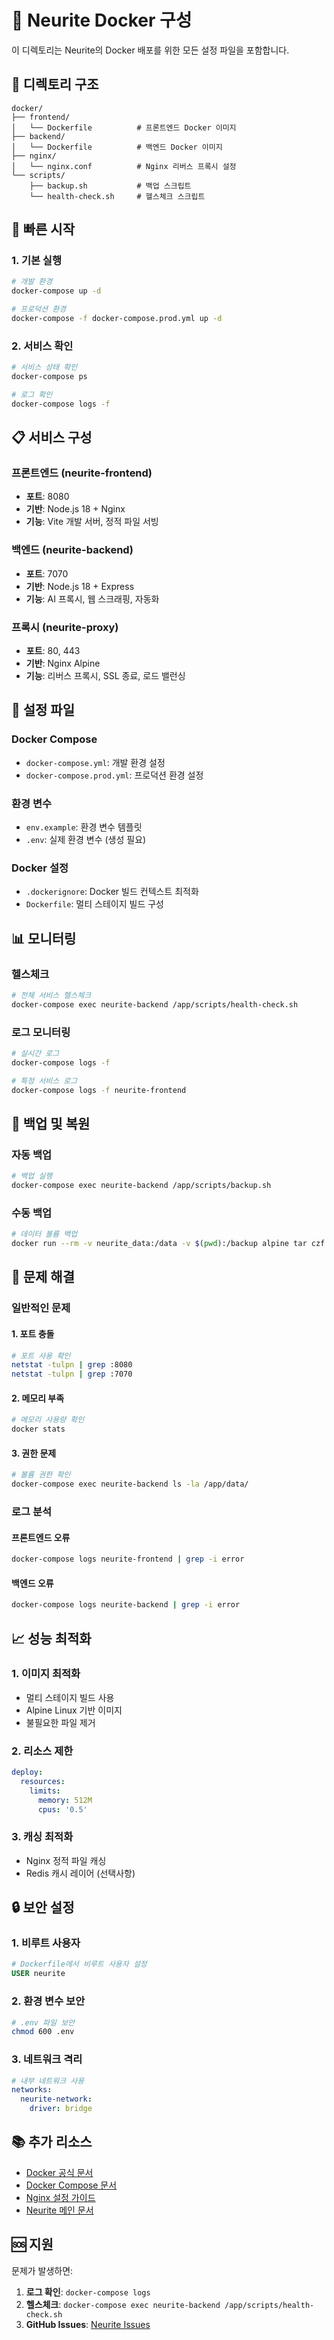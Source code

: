 # 🐳 Neurite Docker 구성

이 디렉토리는 Neurite의 Docker 배포를 위한 모든 설정 파일을 포함합니다.

## 📁 디렉토리 구조

```
docker/
├── frontend/
│   └── Dockerfile          # 프론트엔드 Docker 이미지
├── backend/
│   └── Dockerfile          # 백엔드 Docker 이미지
├── nginx/
│   └── nginx.conf          # Nginx 리버스 프록시 설정
└── scripts/
    ├── backup.sh           # 백업 스크립트
    └── health-check.sh     # 헬스체크 스크립트
```

## 🚀 빠른 시작

### 1. 기본 실행
```bash
# 개발 환경
docker-compose up -d

# 프로덕션 환경
docker-compose -f docker-compose.prod.yml up -d
```

### 2. 서비스 확인
```bash
# 서비스 상태 확인
docker-compose ps

# 로그 확인
docker-compose logs -f
```

## 📋 서비스 구성

### 프론트엔드 (neurite-frontend)
- **포트**: 8080
- **기반**: Node.js 18 + Nginx
- **기능**: Vite 개발 서버, 정적 파일 서빙

### 백엔드 (neurite-backend)
- **포트**: 7070
- **기반**: Node.js 18 + Express
- **기능**: AI 프록시, 웹 스크래핑, 자동화

### 프록시 (neurite-proxy)
- **포트**: 80, 443
- **기반**: Nginx Alpine
- **기능**: 리버스 프록시, SSL 종료, 로드 밸런싱

## 🔧 설정 파일

### Docker Compose
- `docker-compose.yml`: 개발 환경 설정
- `docker-compose.prod.yml`: 프로덕션 환경 설정

### 환경 변수
- `env.example`: 환경 변수 템플릿
- `.env`: 실제 환경 변수 (생성 필요)

### Docker 설정
- `.dockerignore`: Docker 빌드 컨텍스트 최적화
- `Dockerfile`: 멀티 스테이지 빌드 구성

## 📊 모니터링

### 헬스체크
```bash
# 전체 서비스 헬스체크
docker-compose exec neurite-backend /app/scripts/health-check.sh
```

### 로그 모니터링
```bash
# 실시간 로그
docker-compose logs -f

# 특정 서비스 로그
docker-compose logs -f neurite-frontend
```

## 🔄 백업 및 복원

### 자동 백업
```bash
# 백업 실행
docker-compose exec neurite-backend /app/scripts/backup.sh
```

### 수동 백업
```bash
# 데이터 볼륨 백업
docker run --rm -v neurite_data:/data -v $(pwd):/backup alpine tar czf /backup/neurite-backup.tar.gz -C /data .
```

## 🚨 문제 해결

### 일반적인 문제

#### 1. 포트 충돌
```bash
# 포트 사용 확인
netstat -tulpn | grep :8080
netstat -tulpn | grep :7070
```

#### 2. 메모리 부족
```bash
# 메모리 사용량 확인
docker stats
```

#### 3. 권한 문제
```bash
# 볼륨 권한 확인
docker-compose exec neurite-backend ls -la /app/data/
```

### 로그 분석

#### 프론트엔드 오류
```bash
docker-compose logs neurite-frontend | grep -i error
```

#### 백엔드 오류
```bash
docker-compose logs neurite-backend | grep -i error
```

## 📈 성능 최적화

### 1. 이미지 최적화
- 멀티 스테이지 빌드 사용
- Alpine Linux 기반 이미지
- 불필요한 파일 제거

### 2. 리소스 제한
```yaml
deploy:
  resources:
    limits:
      memory: 512M
      cpus: '0.5'
```

### 3. 캐싱 최적화
- Nginx 정적 파일 캐싱
- Redis 캐시 레이어 (선택사항)

## 🔒 보안 설정

### 1. 비루트 사용자
```dockerfile
# Dockerfile에서 비루트 사용자 설정
USER neurite
```

### 2. 환경 변수 보안
```bash
# .env 파일 보안
chmod 600 .env
```

### 3. 네트워크 격리
```yaml
# 내부 네트워크 사용
networks:
  neurite-network:
    driver: bridge
```

## 📚 추가 리소스

- [Docker 공식 문서](https://docs.docker.com/)
- [Docker Compose 문서](https://docs.docker.com/compose/)
- [Nginx 설정 가이드](https://nginx.org/en/docs/)
- [Neurite 메인 문서](../README.md)

## 🆘 지원

문제가 발생하면:

1. **로그 확인**: `docker-compose logs`
2. **헬스체크**: `docker-compose exec neurite-backend /app/scripts/health-check.sh`
3. **GitHub Issues**: [Neurite Issues](https://github.com/satellitecomponent/Neurite/issues)
